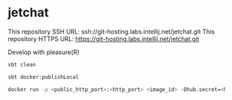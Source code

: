 jetchat
=======

This repository SSH URL: ssh://git-hosting.labs.intellij.net/jetchat.git
This repository HTTPS URL: https://git-hosting.labs.intellij.net/jetchat.git

Develop with pleasure(R)

```bash
sbt clean

sbt docker:publishLocal

docker run -p <public_http_port>:<http_port> <image_id> -Dhub.secret=<hub_secret> -Dhub.clientId=<hub_clientId> -Dhub.url=<hub_url> -Dslick.dbs.default.db.url=<db_url> -Dslick.dbs.default.db.user=<db_user> -Dslick.dbs.default.db.password=<db_password> -Dplay.evolutions.autoApply=true -DETCDCTL_PEERS=<etcd_peers> -Dakka.remote.netty.tcp.hostname=<seed_host> -Dakka.remote.netty.tcp.port=<seed_port> -Dhttp.port=<http_port>
```